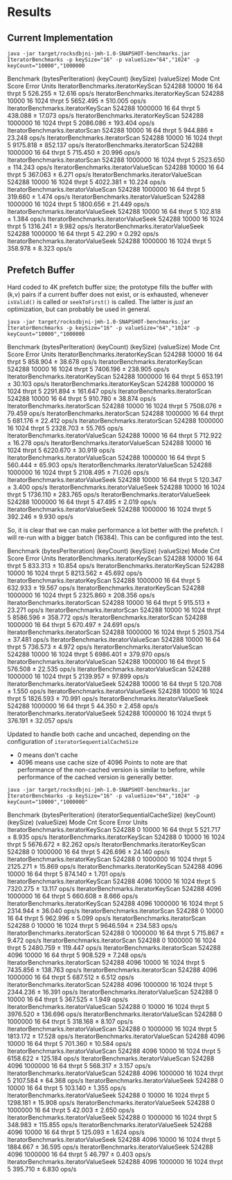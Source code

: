 # Results

## Current Implementation

```
java -jar target/rocksdbjni-jmh-1.0-SNAPSHOT-benchmarks.jar IteratorBenchmarks -p keySize="16" -p valueSize="64","1024" -p keyCount="10000","1000000
```

Benchmark                             (bytesPerIteration)  (keyCount)  (keySize)  (valueSize)   Mode  Cnt     Score     Error  Units
IteratorBenchmarks.iteratorKeyScan                 524288       10000         16           64  thrpt    5   526.255 ±  12.616  ops/s
IteratorBenchmarks.iteratorKeyScan                 524288       10000         16         1024  thrpt    5  5652.495 ± 510.005  ops/s
IteratorBenchmarks.iteratorKeyScan                 524288     1000000         16           64  thrpt    5   438.088 ±  17.073  ops/s
IteratorBenchmarks.iteratorKeyScan                 524288     1000000         16         1024  thrpt    5  2086.086 ± 193.404  ops/s
IteratorBenchmarks.iteratorScan                    524288       10000         16           64  thrpt    5   944.886 ±  23.248  ops/s
IteratorBenchmarks.iteratorScan                    524288       10000         16         1024  thrpt    5  9175.818 ± 852.137  ops/s
IteratorBenchmarks.iteratorScan                    524288     1000000         16           64  thrpt    5   715.450 ±  20.996  ops/s
IteratorBenchmarks.iteratorScan                    524288     1000000         16         1024  thrpt    5  2523.650 ± 114.243  ops/s
IteratorBenchmarks.iteratorValueScan               524288       10000         16           64  thrpt    5   367.063 ±   6.271  ops/s
IteratorBenchmarks.iteratorValueScan               524288       10000         16         1024  thrpt    5  4022.381 ±  10.224  ops/s
IteratorBenchmarks.iteratorValueScan               524288     1000000         16           64  thrpt    5   319.660 ±   1.474  ops/s
IteratorBenchmarks.iteratorValueScan               524288     1000000         16         1024  thrpt    5  1800.656 ±  21.449  ops/s
IteratorBenchmarks.iteratorValueSeek               524288       10000         16           64  thrpt    5   102.818 ±   1.384  ops/s
IteratorBenchmarks.iteratorValueSeek               524288       10000         16         1024  thrpt    5  1316.241 ±   9.982  ops/s
IteratorBenchmarks.iteratorValueSeek               524288     1000000         16           64  thrpt    5    42.290 ±   0.292  ops/s
IteratorBenchmarks.iteratorValueSeek               524288     1000000         16         1024  thrpt    5   358.978 ±   8.323  ops/s

## Prefetch Buffer

Hard coded to 4K prefetch buffer size; the prototype fills the buffer with (k,v) pairs if a current buffer does not exist, or is exhausted,
whenever `isValid()` is called or `seekToFirst()` is called. The latter is *just* an optimization, but can probably be used in general.
```
java -jar target/rocksdbjni-jmh-1.0-SNAPSHOT-benchmarks.jar IteratorBenchmarks -p keySize="16" -p valueSize="64","1024" -p keyCount="10000","1000000
```
Benchmark                             (bytesPerIteration)  (keyCount)  (keySize)  (valueSize)   Mode  Cnt     Score     Error  Units
IteratorBenchmarks.iteratorKeyScan                 524288       10000         16           64  thrpt    5   858.904 ±  38.678  ops/s
IteratorBenchmarks.iteratorKeyScan                 524288       10000         16         1024  thrpt    5  7406.196 ± 238.905  ops/s
IteratorBenchmarks.iteratorKeyScan                 524288     1000000         16           64  thrpt    5   653.191 ±  30.103  ops/s
IteratorBenchmarks.iteratorKeyScan                 524288     1000000         16         1024  thrpt    5  2291.894 ± 161.647  ops/s
IteratorBenchmarks.iteratorScan                    524288       10000         16           64  thrpt    5   910.780 ±  38.874  ops/s
IteratorBenchmarks.iteratorScan                    524288       10000         16         1024  thrpt    5  7508.076 ±  79.459  ops/s
IteratorBenchmarks.iteratorScan                    524288     1000000         16           64  thrpt    5   681.176 ±  22.412  ops/s
IteratorBenchmarks.iteratorScan                    524288     1000000         16         1024  thrpt    5  2328.703 ±  55.765  ops/s
IteratorBenchmarks.iteratorValueScan               524288       10000         16           64  thrpt    5   712.922 ±  16.278  ops/s
IteratorBenchmarks.iteratorValueScan               524288       10000         16         1024  thrpt    5  6220.670 ±  30.919  ops/s
IteratorBenchmarks.iteratorValueScan               524288     1000000         16           64  thrpt    5   560.444 ±  65.903  ops/s
IteratorBenchmarks.iteratorValueScan               524288     1000000         16         1024  thrpt    5  2108.495 ±  71.026  ops/s
IteratorBenchmarks.iteratorValueSeek               524288       10000         16           64  thrpt    5   120.347 ±   3.400  ops/s
IteratorBenchmarks.iteratorValueSeek               524288       10000         16         1024  thrpt    5  1736.110 ± 283.765  ops/s
IteratorBenchmarks.iteratorValueSeek               524288     1000000         16           64  thrpt    5    47.495 ±   2.019  ops/s
IteratorBenchmarks.iteratorValueSeek               524288     1000000         16         1024  thrpt    5   392.246 ±   9.930  ops/s

So, it is clear that we can make performance a lot better with the prefetch.
I will re-run with a bigger batch (16384). This can be configured into the test.

Benchmark                             (bytesPerIteration)  (keyCount)  (keySize)  (valueSize)   Mode  Cnt     Score     Error  Units
IteratorBenchmarks.iteratorKeyScan                 524288       10000         16           64  thrpt    5   833.313 ±  10.854  ops/s
IteratorBenchmarks.iteratorKeyScan                 524288       10000         16         1024  thrpt    5  8213.562 ±  45.692  ops/s
IteratorBenchmarks.iteratorKeyScan                 524288     1000000         16           64  thrpt    5   632.933 ±  19.567  ops/s
IteratorBenchmarks.iteratorKeyScan                 524288     1000000         16         1024  thrpt    5  2325.860 ± 208.356  ops/s
IteratorBenchmarks.iteratorScan                    524288       10000         16           64  thrpt    5   915.513 ±  23.271  ops/s
IteratorBenchmarks.iteratorScan                    524288       10000         16         1024  thrpt    5  8586.596 ± 358.772  ops/s
IteratorBenchmarks.iteratorScan                    524288     1000000         16           64  thrpt    5   670.497 ±  24.691  ops/s
IteratorBenchmarks.iteratorScan                    524288     1000000         16         1024  thrpt    5  2503.754 ±  37.481  ops/s
IteratorBenchmarks.iteratorValueScan               524288       10000         16           64  thrpt    5   736.573 ±   4.972  ops/s
IteratorBenchmarks.iteratorValueScan               524288       10000         16         1024  thrpt    5  6986.401 ± 379.970  ops/s
IteratorBenchmarks.iteratorValueScan               524288     1000000         16           64  thrpt    5   576.508 ±  22.535  ops/s
IteratorBenchmarks.iteratorValueScan               524288     1000000         16         1024  thrpt    5  2139.957 ±  97.899  ops/s
IteratorBenchmarks.iteratorValueSeek               524288       10000         16           64  thrpt    5   120.708 ±   1.550  ops/s
IteratorBenchmarks.iteratorValueSeek               524288       10000         16         1024  thrpt    5  1826.593 ±  70.991  ops/s
IteratorBenchmarks.iteratorValueSeek               524288     1000000         16           64  thrpt    5    44.350 ±   2.458  ops/s
IteratorBenchmarks.iteratorValueSeek               524288     1000000         16         1024  thrpt    5   376.191 ±  32.057  ops/s

Updated to handle both cache and uncached, depending on the configuration of `iteratorSequentialCacheSize`
* 0 means don't cache
* 4096 means use cache size of 4096
Points to note are that performance of the non-cached version is similar to before,
while performance of the cached version is generally better.
```
java -jar target/rocksdbjni-jmh-1.0-SNAPSHOT-benchmarks.jar IteratorBenchmarks -p keySize="16" -p valueSize="64","1024" -p keyCount="10000","1000000"
```

Benchmark                             (bytesPerIteration)  (iteratorSequentialCacheSize)  (keyCount)  (keySize)  (valueSize)   Mode  Cnt     Score     Error  Units
IteratorBenchmarks.iteratorKeyScan                 524288                              0       10000         16           64  thrpt    5   521.717 ±   8.935  ops/s
IteratorBenchmarks.iteratorKeyScan                 524288                              0       10000         16         1024  thrpt    5  5676.672 ±  82.262  ops/s
IteratorBenchmarks.iteratorKeyScan                 524288                              0     1000000         16           64  thrpt    5   426.696 ±  24.140  ops/s
IteratorBenchmarks.iteratorKeyScan                 524288                              0     1000000         16         1024  thrpt    5  2125.271 ±  15.869  ops/s
IteratorBenchmarks.iteratorKeyScan                 524288                           4096       10000         16           64  thrpt    5   874.140 ±   1.701  ops/s
IteratorBenchmarks.iteratorKeyScan                 524288                           4096       10000         16         1024  thrpt    5  7320.275 ±  13.117  ops/s
IteratorBenchmarks.iteratorKeyScan                 524288                           4096     1000000         16           64  thrpt    5   660.608 ±   8.666  ops/s
IteratorBenchmarks.iteratorKeyScan                 524288                           4096     1000000         16         1024  thrpt    5  2314.944 ±  36.040  ops/s
IteratorBenchmarks.iteratorScan                    524288                              0       10000         16           64  thrpt    5   962.996 ±   5.099  ops/s
IteratorBenchmarks.iteratorScan                    524288                              0       10000         16         1024  thrpt    5  9646.594 ± 234.583  ops/s
IteratorBenchmarks.iteratorScan                    524288                              0     1000000         16           64  thrpt    5   715.867 ±   9.472  ops/s
IteratorBenchmarks.iteratorScan                    524288                              0     1000000         16         1024  thrpt    5  2480.759 ± 119.447  ops/s
IteratorBenchmarks.iteratorScan                    524288                           4096       10000         16           64  thrpt    5   908.529 ±   7.248  ops/s
IteratorBenchmarks.iteratorScan                    524288                           4096       10000         16         1024  thrpt    5  7435.856 ± 138.763  ops/s
IteratorBenchmarks.iteratorScan                    524288                           4096     1000000         16           64  thrpt    5   687.512 ±   6.512  ops/s
IteratorBenchmarks.iteratorScan                    524288                           4096     1000000         16         1024  thrpt    5  2344.236 ±  16.391  ops/s
IteratorBenchmarks.iteratorValueScan               524288                              0       10000         16           64  thrpt    5   367.525 ±   1.949  ops/s
IteratorBenchmarks.iteratorValueScan               524288                              0       10000         16         1024  thrpt    5  3976.520 ± 136.696  ops/s
IteratorBenchmarks.iteratorValueScan               524288                              0     1000000         16           64  thrpt    5   318.168 ±   8.107  ops/s
IteratorBenchmarks.iteratorValueScan               524288                              0     1000000         16         1024  thrpt    5  1813.172 ±  17.528  ops/s
IteratorBenchmarks.iteratorValueScan               524288                           4096       10000         16           64  thrpt    5   701.360 ±  10.584  ops/s
IteratorBenchmarks.iteratorValueScan               524288                           4096       10000         16         1024  thrpt    5  6158.622 ± 125.184  ops/s
IteratorBenchmarks.iteratorValueScan               524288                           4096     1000000         16           64  thrpt    5   568.317 ±   3.157  ops/s
IteratorBenchmarks.iteratorValueScan               524288                           4096     1000000         16         1024  thrpt    5  2107.584 ±  64.368  ops/s
IteratorBenchmarks.iteratorValueSeek               524288                              0       10000         16           64  thrpt    5   103.140 ±   1.355  ops/s
IteratorBenchmarks.iteratorValueSeek               524288                              0       10000         16         1024  thrpt    5  1298.181 ±  15.908  ops/s
IteratorBenchmarks.iteratorValueSeek               524288                              0     1000000         16           64  thrpt    5    42.003 ±   2.650  ops/s
IteratorBenchmarks.iteratorValueSeek               524288                              0     1000000         16         1024  thrpt    5   348.983 ± 115.855  ops/s
IteratorBenchmarks.iteratorValueSeek               524288                           4096       10000         16           64  thrpt    5   125.093 ±   1.624  ops/s
IteratorBenchmarks.iteratorValueSeek               524288                           4096       10000         16         1024  thrpt    5  1884.667 ±  36.595  ops/s
IteratorBenchmarks.iteratorValueSeek               524288                           4096     1000000         16           64  thrpt    5    46.797 ±   0.403  ops/s
IteratorBenchmarks.iteratorValueSeek               524288                           4096     1000000         16         1024  thrpt    5   395.710 ±   6.830  ops/s




